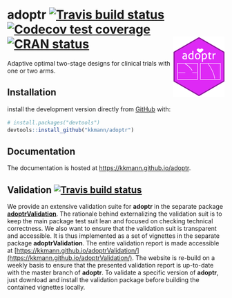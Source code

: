 





# adoptr [![Travis build status](https://travis-ci.org/kkmann/adoptr.svg?branch=master)](https://travis-ci.org/kkmann/adoptr)[![Codecov test coverage](https://codecov.io/gh/kkmann/adoptr/branch/master/graph/badge.svg)](https://codecov.io/gh/kkmann/adoptr?branch=master)[![CRAN status](https://www.r-pkg.org/badges/version/adoptr)](https://cran.r-project.org/package=adoptr)<a href='https://github.com/kkmann/adoptr'><img src='man/figures/logo.png' align="right" height="139" /></a>


Adaptive optimal two-stage designs for clinical trials with one or two arms.



## Installation

install the development version directly from [GitHub](https://github.com/) with:

```r
# install.packages("devtools")
devtools::install_github("kkmann/adoptr")
```



## Documentation

The documentation is hosted at https://kkmann.github.io/adoptr.



## Validation [![Travis build status](https://travis-ci.org/kkmann/adoptrValidation.svg?branch=master)](https://travis-ci.org/kkmann/adoptrValidation)

We provide an extensive validation suite for **adoptr** in the separate 
package [**adoptrValidation**](https://github.com/kkmann/adoptrValidation).
The rationale behind externalizing the validation suit is to keep the main
package test suit lean and focused on checking technical correctness.
We also want to ensure that the validation suit is transparent and accessible.
It is thus implemented as a set of vignettes in the separate package
**adoptrValidation**.
The entire validation report is made accessible at
[https://kkmann.github.io/adoptrValidation/](https://kkmann.github.io/adoptrValidation/).
The website is re-build on a weekly basis to ensure that the presented
validation report is up-to-date with the master branch of **adoptr**.
To validate a specific version of **adoptr**, just download and install
the validation package before building the contained vignettes locally.
